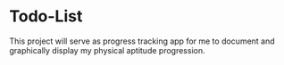 # Todo-List
This project will serve as progress tracking app for me to document and graphically display my physical aptitude progression. 
